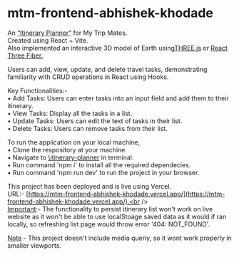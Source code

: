 # mtm-frontend-abhishek-khodade

An <ins>“Itinerary Planner”</ins> for My Trip Mates.<br />
Created using React + Vite.<br />
Also implemented an interactive 3D model of Earth using<ins>THREE.js</ins> or <ins>React Three Fiber.</ins> <br />

Users can add, view, update, and delete travel tasks, demonstrating familiarity with CRUD operations in React using
Hooks.<br />

Key Functionalities:-<br />
• Add Tasks: Users can enter tasks into an input field and add them to their itinerary.<br />
• View Tasks: Display all the tasks in a list.<br />
• Update Tasks: Users can edit the text of tasks in their list.<br />
• Delete Tasks: Users can remove tasks from their list.<br />

To run the application on your local machine, <br />
• Clone the respository at your machine.<br />
• Navigate to <ins>\itinerary-planner</ins> in terminal.<br />
• Run command 'npm i' to install all the required dependecies.<br />
• Run command 'npm run dev' to run the project in your browser.<br />

This project has been deployed and is live using Vercel.<br />
URL:- [https://mtm-frontend-abhishek-khodade.vercel.app/](https://mtm-frontend-abhishek-khodade.vercel.app/).<br /><br />
<ins>Important</ins>:- The functionality to persist itinerary list won't work on live website as it won't be able to use localStoage saved data as it would if ran locally,
so refreshing list page would throw error '404: NOT_FOUND'.<br />

<ins>Note</ins> - This project doesn't include media queriy, so it wont work properly in smaller viewports.
